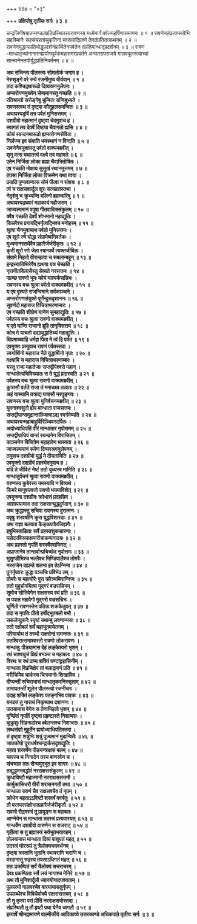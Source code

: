 +++
title = "०३"

+++
**प्रक्षिप्तेषु तृतीयः सर्गः ॥ ३ ॥**

चन्द्रजिगीषयातन्मण्डलंप्रतिप्रस्थितस्यरावणस्य मध्येमार्गं पर्वतमहर्षिणासमागमः ॥ १ ॥ रावणेनतंप्रत्यप्सरोभिः सहविमानैः सहसंचरतांसुकृतिनां स्वरूपादिप्रश्ने तेनतंप्रतितत्कथनम् ॥ २ ॥ रावणेनयुद्धायप्रतियोद्धृप्रदर्शनंप्रार्थितेनपर्वतेन तंप्रतिमान्धातृप्रदर्शनम् ॥ ३ ॥ रावण -मान्धातृभ्यांनानास्त्रप्रयोगपूर्वकंमहासमरप्रवर्तने अन्यतरापराजये गालवपुलस्त्याभ्यां सान्त्वनेनतयोर्युद्धप्रतिनिवर्तनम् ॥ ४ ॥

**अथ संचिन्त्य पौलस्त्यः सोमलोकं जगाम ह ।  
मेरुशृङ्गे वरे रम्ये रजनीमुष्य वीर्यवान् ॥ १ ॥  
तदा कश्चिद्रथारूढो दिव्यस्रगनुलेपनः ।  
अप्सरोगणमुख्येन सेव्यमानस्तु गच्छति ॥ २ ॥  
रतिश्रान्तो सरोङ्गेषु चुम्बितः सन्विबुध्यते ।  
रावणस्त्वथ तं दृष्ट्वा कौतूहलसमन्वितः ॥ ३ ॥  
अथापश्यदृषिं तत्र पर्वतं मुनिसत्तमम् ।  
दशग्रीवो महात्मानं दृष्ट्वा चेदमुवाच ह ।  
स्वागतं तव देवर्षे दिष्ट्या चैवागतो ह्यसि ॥ ४ ॥  
कोयं स्यन्दनमारूढो ह्यप्सरोगणसेवितः ।  
निर्लज्ज इव संयाति भयस्थानं न विन्दति ॥ ५ ॥  
रावणेनैवमुक्तस्तु पर्वतो वाक्यमब्रवीत् ।  
शृणु वत्स यथातत्त्वं वक्ष्ये तव महामते ॥ ६ ॥  
एतेन निर्जिता लोका ब्रह्मा चैवाभितोषितः ।  
एष गच्छति मोक्षाय सुसुखं स्थानमुत्तमम् ॥ ७ ॥  
तपसा निर्जिता लोका विक्रमेण यथा त्वया ।  
प्रयाति पुण्यवान्वत्स सोमं पीत्वा न संशयः ॥ ८ ॥  
त्वं च राक्षसशार्दूल शूरः सत्यव्रतस्तथा ।  
नेदृशेषु च क्रुध्यन्ति बलिनो ब्रह्मचारिषु ॥ ९ ॥  
अथापश्यद्रथवरं महाकायं महौजसम् ।  
जाज्वल्यमानं वपुषा गीतवादित्रसंकुलम् ॥ १० ॥  
क्वैष गच्छति देवर्षे शोभमानो महाद्युतिः ।  
किन्नरैश्च प्रगायद्भिर्नृत्यद्भिश्च मनोहरम् ॥ ११ ॥  
श्रुत्वा चैनमुवाचाथ पर्वतो मुनिसत्तमः ।  
एष शूरो रणे योद्धा संग्रामेष्वनिवर्तकः ।  
युध्यमानस्तथैवैष प्रहारैर्जर्जरीकृतः ॥ १२ ॥  
कृती शूरो रणे जेता स्वाम्यर्थे त्यक्तजीवितः ।  
संग्रामे निहतो वीरान्हत्वा च सबलान्बहून् ॥ १३ ॥  
इन्द्रस्यातिथिरेवैष ह्यथवा यत्र चेच्छति ।  
नृत्तगीतविलासैस्तु सेव्यते नरसत्तमः ॥ १४ ॥  
पप्रच्छ रावणो भूयः कोयं यात्यर्कसन्निभः ।  
रावणस्य वचः श्रुत्वा पर्वतो वाक्यमब्रवीत् ॥ १५ ॥  
य एष दृश्यते राजन्विमाने सर्वकाञ्चने ।  
अप्सरोगणसंयुक्ते पूर्णेन्दुसदृशाननः ॥ १६ ॥  
सुवर्णदो महाराज विचित्राभरणाम्बरः ।  
एष गच्छति शीघ्रेण यानेन सुमहाद्युतिः ॥ १७ ॥  
पर्वतस्य वचः श्रुत्वा रावणो वाक्यमब्रवीत् ।  
य एते यान्ति राजानो ब्रूहि तानृषिसत्तम ॥ १८ ॥  
कोत्र मे याचतो दद्यायुद्धातिथ्यं महाद्युतिः ।  
क्षिप्रमाख्याहि धर्मज्ञ पिता मे त्वं हि पर्वत ॥ १९ ॥  
एवमुक्तः प्रत्युवाच रावणं पर्वतस्तदा ।  
स्वर्गार्थिनो महाराज नैते युद्धार्थिनो नृपाः ॥ २० ॥  
वक्ष्यामि च महाराज विचित्राभरणाम्बरः ।  
यस्तु राजा महातेजाः सप्तद्वीपेश्वरो महान् ।  
मान्धातेत्यभिविख्यातः स ते युद्धं प्रदास्यति ॥ २१ ॥  
पर्वतस्य वचः श्रुत्वा रावणो वाक्यमब्रवीत् ।  
कुत्रासौ वर्तते राजा तं ममाचक्ष्व तत्वतः ॥ २२ ॥  
अहं यास्यामि तत्राद्य यत्रासौ नरपुङ्गवः ।  
रावणस्य वचः श्रुत्वा मुनिर्वचनमब्रवीत् ॥ २३ ॥  
युवनाश्वसुतो ह्येप मान्धाता राजसत्तमः ।  
सप्तद्वीपान्समुद्रान्ताञ्जित्वाऽद्य स्वर्गमेष्यति ॥ २४ ॥  
अथापश्यन्महाबाहुर्विरिञ्चिवरदर्पितः ।  
अयोध्याधिपतिं वीरं मान्धातारं नृपोत्तमम् ॥ २५ ॥  
सप्तद्वीपाधिपं यान्तं स्यन्दनेन विराजितम् ।  
काञ्चनेन विचित्रेण महाहारेण भास्वता ॥ २६ ॥  
जाज्वल्यमानं रूपेण दिव्यस्त्रगनुलेपनम् ।  
तमुवाच दशग्रीवो युद्धं मे दीयतामिति ॥ २७ ॥  
एवमुक्तो दशग्रीवं प्रहस्येदमुवाच ह ।  
यदि ते जीवितं नेष्टं ततो युध्यस्व मामिति ॥ २८ ॥  
मान्धातुर्वचनं श्रुत्वा रावणो वाक्यमब्रवीत् ।  
वरुणस्य कुबेरस्य यमस्यापि न विव्यथे ।  
किमरे मानुषात्वत्तो रावणो भयमाविशेत् ॥ २९ ॥  
एवमुक्त्वा दशग्रीवः क्रोधात्तं प्रदहन्निव ।  
आज्ञापयामास तदा राक्षसान्युद्धदुर्मदान् ॥ ३० ॥  
अथ क्रुद्धास्तु सचिवा रावणस्य दुरात्मनः ।  
ववृषुः शरवर्षाणि क्रूरा युद्धविशारदाः ॥ ३१ ॥  
अथ राज्ञा बलवता कैङ्कपत्रैरजिह्यगैः ।  
इषुभिस्ताडिताः सर्वे प्रहस्तशुकसारणाः ।  
महोदरविरूपाक्षमारीचाकम्पनादयः ॥ ३२ ॥  
अथ प्रहस्तो नृपतिं शरवर्षैरवाकिरत् ।  
अप्राप्तानेव तान्सर्वान्प्रचिच्छेद नृपोत्तमः ॥ ३३ ॥  
भुशुण्डीभिश्च भल्लैश्च भिण्डिपालैश्च तोमरैः ।  
नरराजेन दह्यन्ते शलभा इव तेऽग्निना ॥ ३४ ॥  
पुनर्नृपवरः क्रुद्धः पञ्चभिः प्रविभेद तम् ।  
तोमरैः स महाघोरैः पुरा क्रौञ्चमिवाग्निजः ॥ ३५ ॥  
ततो मुहुर्भ्रामयित्वा मुद्गरं वज्रसन्निभम् ।  
सुमोच सोतिवेगेन राक्षसस्य रथं प्रति ॥ ३६ ॥  
स पपात महावेगो मुद्गरो वज्रसन्निभः ।  
घूर्णितो रावणस्तेन पतितः शक्रकेतुवत् ॥ ३७ ॥  
तदा स नृपतिः प्रीतो हर्षोद्भूतबलो बभौ ।  
सकलेन्दुकरैः स्पृष्टं यथाम्बु लवणाम्भसः ॥ ३८ ॥  
ततो रक्षोबलं सर्वं महाभूतमचेतनम् ।  
परिवार्याथ तं तस्थौ राक्षसेन्द्रं समन्ततः ॥ ३९ ॥  
ततश्विरात्समाश्वस्तो रावणो लोकरावणः ।  
मान्धातुः पीडयामास देहं लङ्केश्वरो भृशम् ।  
रथं चाश्वयुजं क्षिप्रं बभञ्ज च महाबलः ॥ ४० ॥  
विरथः स रथं प्राप्य शक्तिं घण्टाट्टहासिनीम् ।  
मान्धाता विप्रचिक्षेप तां बलाद्रावणं प्रति ॥ ४१ ॥  
मरीचिमिव चार्कस्य चित्रभानोः शिखामिव ।  
दीप्यन्तीं रुचिराभासं मान्धातृकरनिस्सृताम् ॥ ४२ ॥  
तामापतन्तीं शूलेन पौलस्त्यो रजनीचरः ।  
ददाह शक्तिं लङ्केशः पतङ्गभिव पावकः ॥ ४३ ॥  
यमदत्तं तु नाराचं निकृष्याथ दशाननः ।  
पातयामास वेगेन स तेनाभिहतो भृशम् ॥ ४४ ॥  
मूर्च्छितं नृपतिं दृष्ट्वा प्रहृष्टास्ते निशाचराः ।  
चुक्रुशुः सिंहनादांश्च क्ष्वेलन्तश्च निशाचराः ॥ ४५ ॥  
लब्धसंज्ञो मुहूर्तेन ह्ययोध्याधिपतिस्तदा ।  
तं दृष्ट्वा शत्रुभिः शत्रुं पूज्यमानं मुदान्वितैः ॥ ४६ ॥  
जातकोपो दुराधर्षश्चन्द्रार्कसदृशद्युतिः ।  
महता शरवर्षेण पीडयन्त्राक्षसं बलम् ॥ ४७ ॥  
चापस्य च निनादेन तस्य बाणरवेण च ।  
संचचाल ततः सैन्यमुद्भूत इव सागरः ॥ ४८ ॥  
तद्युद्धमभवद्धोरं नरराक्षससंकुलम् ॥ ४९ ॥  
क्रुधाविष्टौ महात्मानौ नरराक्षससत्तमौ ।  
कार्मुकासिधरौ वीरौ शरासनगतौ तथा ॥ ५० ॥  
मान्धाता रावणं चैव राक्षसश्चैव तं नृपम् ।  
क्रोधेन महताऽऽविष्टौ शरवर्षं ववर्षतुः ॥ ५१ ॥  
तौ परस्परसंक्षोभात्प्रहारैर्जर्जरीकृतौ ॥ ५२ ॥  
रावणो रौद्रमस्त्रं तु प्रायुङ्ग स महाबलः ।  
आग्नेयेन स मान्धाता तदस्त्रं प्रत्यवारयत् ॥ ५३ ॥  
गान्धर्वेण दशग्रीवो वारुणेन स राजराट् ॥ ५४ ॥  
गृहीत्वा स तु ब्रह्मास्त्रं सर्वभूतभयावहम् ।  
तोलयामास मान्धाता दिव्यं पाशुपतं महत् ॥ ५५ ॥  
तदस्त्रं घोररूपं तु त्रैलोक्यभयवर्धनम् ।  
दृष्ट्वा त्रस्तानि भूतानि स्थावराणि चराणि च ।  
वरदानात्तु रुद्रस्य तपसाऽधिगतं महत् ॥ ५६ ॥  
ततः प्रकम्पितं सर्वं त्रैलोक्यं सचराचरम् ।  
देवाः प्रकम्पिताः सर्वे लयं नागाश्च मेनिरे ॥ ५७ ॥  
अथ तौ मुनिशार्दूलौ ध्यानयोगादपश्यताम् ।  
पुलस्त्यो गालवश्चैव वारयामासतुर्नृपम् ।  
उपलब्धैश्च विविधैर्वाक्यै राक्षससत्तमम् ॥ ५८ ॥  
तौ तु कृत्वा परां प्रीतिं नरराक्षसयोस्तदा ।  
संप्रस्थितौ तु तौ हृष्टौ पथा येनैव चागतौ ॥ ५९ ॥  
इत्यार्षे श्रीमद्रामायणे वाल्मीकीये आदिकाव्ये उत्तरकाण्डे अधिकपाठे तृतीयः सर्गः ॥ ३ ॥**
